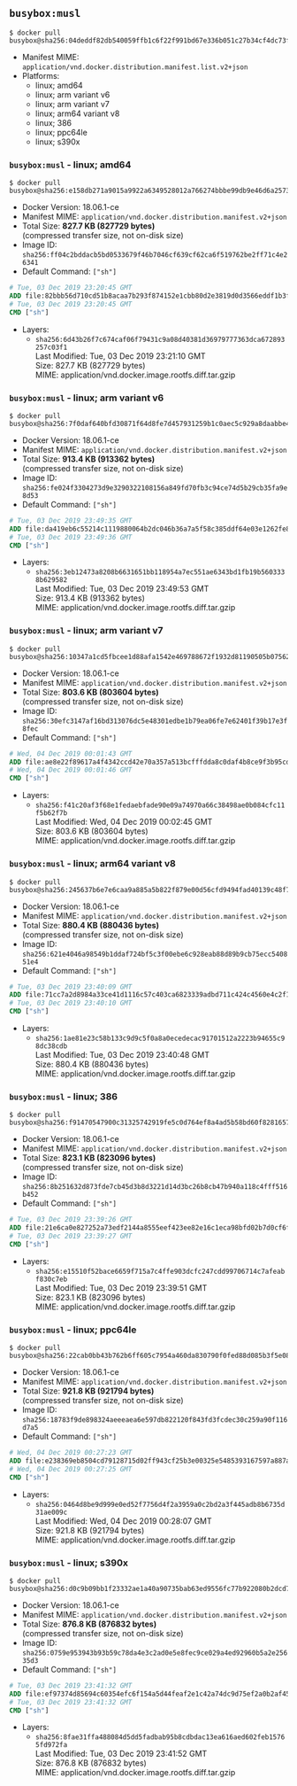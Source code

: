 ## `busybox:musl`

```console
$ docker pull busybox@sha256:04deddf82db540059ffb1c6f22f991bd67e336b051c27b34cf4dc73f14fbfa81
```

-	Manifest MIME: `application/vnd.docker.distribution.manifest.list.v2+json`
-	Platforms:
	-	linux; amd64
	-	linux; arm variant v6
	-	linux; arm variant v7
	-	linux; arm64 variant v8
	-	linux; 386
	-	linux; ppc64le
	-	linux; s390x

### `busybox:musl` - linux; amd64

```console
$ docker pull busybox@sha256:e158db271a9015a9922a6349528012a766274bbbe99db9e46d6a25736297a3c2
```

-	Docker Version: 18.06.1-ce
-	Manifest MIME: `application/vnd.docker.distribution.manifest.v2+json`
-	Total Size: **827.7 KB (827729 bytes)**  
	(compressed transfer size, not on-disk size)
-	Image ID: `sha256:ff04c2bddacb5bd0533679f46b7046cf639cf62ca6f519762be2ff71c4e26341`
-	Default Command: `["sh"]`

```dockerfile
# Tue, 03 Dec 2019 23:20:45 GMT
ADD file:82bbb56d710cd51b8acaa7b293f874152e1cbb80d2e3819d0d3566eddf1b3f4c in / 
# Tue, 03 Dec 2019 23:20:45 GMT
CMD ["sh"]
```

-	Layers:
	-	`sha256:6d43b26f7c674caf06f79431c9a08d40381d36979777363dca672893257c03f1`  
		Last Modified: Tue, 03 Dec 2019 23:21:10 GMT  
		Size: 827.7 KB (827729 bytes)  
		MIME: application/vnd.docker.image.rootfs.diff.tar.gzip

### `busybox:musl` - linux; arm variant v6

```console
$ docker pull busybox@sha256:7f0daf640bfd30871f64d8fe7d457931259b1c0aec5c929a8daabbe44c359337
```

-	Docker Version: 18.06.1-ce
-	Manifest MIME: `application/vnd.docker.distribution.manifest.v2+json`
-	Total Size: **913.4 KB (913362 bytes)**  
	(compressed transfer size, not on-disk size)
-	Image ID: `sha256:fe024f3304273d9e3290322108156a849fd70fb3c94ce74d5b29cb35fa9e8d53`
-	Default Command: `["sh"]`

```dockerfile
# Tue, 03 Dec 2019 23:49:35 GMT
ADD file:da419eb6c55214c1119880064b2dc046b36a7a5f58c385ddf64e03e1262fe8b1 in / 
# Tue, 03 Dec 2019 23:49:36 GMT
CMD ["sh"]
```

-	Layers:
	-	`sha256:3eb12473a8208b6631651bb118954a7ec551ae6343bd1fb19b5603338b629582`  
		Last Modified: Tue, 03 Dec 2019 23:49:53 GMT  
		Size: 913.4 KB (913362 bytes)  
		MIME: application/vnd.docker.image.rootfs.diff.tar.gzip

### `busybox:musl` - linux; arm variant v7

```console
$ docker pull busybox@sha256:10347a1cd5fbcee1d88afa1542e469788672f1932d81190505b0756294b83902
```

-	Docker Version: 18.06.1-ce
-	Manifest MIME: `application/vnd.docker.distribution.manifest.v2+json`
-	Total Size: **803.6 KB (803604 bytes)**  
	(compressed transfer size, not on-disk size)
-	Image ID: `sha256:30efc3147af16bd313076dc5e48301edbe1b79ea06fe7e62401f39b17e3f8fec`
-	Default Command: `["sh"]`

```dockerfile
# Wed, 04 Dec 2019 00:01:43 GMT
ADD file:ae8e22f89617a4f4342ccd42e70a357a513bcfffdda8c0daf4b8ce9f3b95cd9f in / 
# Wed, 04 Dec 2019 00:01:46 GMT
CMD ["sh"]
```

-	Layers:
	-	`sha256:f41c20af3f68e1fedaebfade90e09a74970a66c38498ae0b084cfc11f5b62f7b`  
		Last Modified: Wed, 04 Dec 2019 00:02:45 GMT  
		Size: 803.6 KB (803604 bytes)  
		MIME: application/vnd.docker.image.rootfs.diff.tar.gzip

### `busybox:musl` - linux; arm64 variant v8

```console
$ docker pull busybox@sha256:245637b6e7e6caa9a885a5b822f879e00d56cfd9494fad40139c48f7391a8f32
```

-	Docker Version: 18.06.1-ce
-	Manifest MIME: `application/vnd.docker.distribution.manifest.v2+json`
-	Total Size: **880.4 KB (880436 bytes)**  
	(compressed transfer size, not on-disk size)
-	Image ID: `sha256:621e4046a98549b1ddaf724bf5c3f00ebe6c928eab88d89b9cb75ecc540851e4`
-	Default Command: `["sh"]`

```dockerfile
# Tue, 03 Dec 2019 23:40:09 GMT
ADD file:71cc7a2d8984a33ce41d1116c57c403ca6823339adbd711c424c4560e4c2f1e4 in / 
# Tue, 03 Dec 2019 23:40:10 GMT
CMD ["sh"]
```

-	Layers:
	-	`sha256:1ae81e23c58b133c9d9c5f0a8a0ecedecac91701512a2223b94655c98dc38cdb`  
		Last Modified: Tue, 03 Dec 2019 23:40:48 GMT  
		Size: 880.4 KB (880436 bytes)  
		MIME: application/vnd.docker.image.rootfs.diff.tar.gzip

### `busybox:musl` - linux; 386

```console
$ docker pull busybox@sha256:f91470547900c31325742919fe5c0d764ef8a4ad5b58bd60f8281657d4d05168
```

-	Docker Version: 18.06.1-ce
-	Manifest MIME: `application/vnd.docker.distribution.manifest.v2+json`
-	Total Size: **823.1 KB (823096 bytes)**  
	(compressed transfer size, not on-disk size)
-	Image ID: `sha256:8b251632d873fde7cb45d3b8d3221d14d3bc26b8cb47b940a118c4fff516b452`
-	Default Command: `["sh"]`

```dockerfile
# Tue, 03 Dec 2019 23:39:26 GMT
ADD file:21e6ca0e827252a73edf2144a8555eef423ee82e16c1eca98bfd02b7d0cf6fc8 in / 
# Tue, 03 Dec 2019 23:39:27 GMT
CMD ["sh"]
```

-	Layers:
	-	`sha256:e15510f52bace6659f715a7c4ffe903dcfc247cdd99706714c7afeabf830c7eb`  
		Last Modified: Tue, 03 Dec 2019 23:39:51 GMT  
		Size: 823.1 KB (823096 bytes)  
		MIME: application/vnd.docker.image.rootfs.diff.tar.gzip

### `busybox:musl` - linux; ppc64le

```console
$ docker pull busybox@sha256:22cab0bb43b762b6ff605c7954a460da830790f0fed88d085b3f5e08c082522b
```

-	Docker Version: 18.06.1-ce
-	Manifest MIME: `application/vnd.docker.distribution.manifest.v2+json`
-	Total Size: **921.8 KB (921794 bytes)**  
	(compressed transfer size, not on-disk size)
-	Image ID: `sha256:18783f9de898324aeeeaea6e597db822120f843fd3fcdec30c259a90f116d7a5`
-	Default Command: `["sh"]`

```dockerfile
# Wed, 04 Dec 2019 00:27:23 GMT
ADD file:e238369eb8504cd79128715d02ff943cf25b3e00325e5485393167597a887acd in / 
# Wed, 04 Dec 2019 00:27:25 GMT
CMD ["sh"]
```

-	Layers:
	-	`sha256:0464d8be9d999e0ed52f7756d4f2a3959a0c2bd2a3f445adb8b6735d31ae009c`  
		Last Modified: Wed, 04 Dec 2019 00:28:07 GMT  
		Size: 921.8 KB (921794 bytes)  
		MIME: application/vnd.docker.image.rootfs.diff.tar.gzip

### `busybox:musl` - linux; s390x

```console
$ docker pull busybox@sha256:d0c9b09bb1f23332ae1a40a90735bab63ed9556fc77b922080b2dcd75739e2bc
```

-	Docker Version: 18.06.1-ce
-	Manifest MIME: `application/vnd.docker.distribution.manifest.v2+json`
-	Total Size: **876.8 KB (876832 bytes)**  
	(compressed transfer size, not on-disk size)
-	Image ID: `sha256:0759e953943b93b59c78da4e3c2ad0e5e8fec9ce029a4ed92960b5a2e25635d3`
-	Default Command: `["sh"]`

```dockerfile
# Tue, 03 Dec 2019 23:41:32 GMT
ADD file:ef97374d85694c60354efc6f154a5d44feaf2e1c42a74dc9d75ef2a0b2af4550 in / 
# Tue, 03 Dec 2019 23:41:32 GMT
CMD ["sh"]
```

-	Layers:
	-	`sha256:8fae31ffa488084d5dd5fadbab95b8cdbdac13ea616aed602feb15765fd972fa`  
		Last Modified: Tue, 03 Dec 2019 23:41:52 GMT  
		Size: 876.8 KB (876832 bytes)  
		MIME: application/vnd.docker.image.rootfs.diff.tar.gzip
